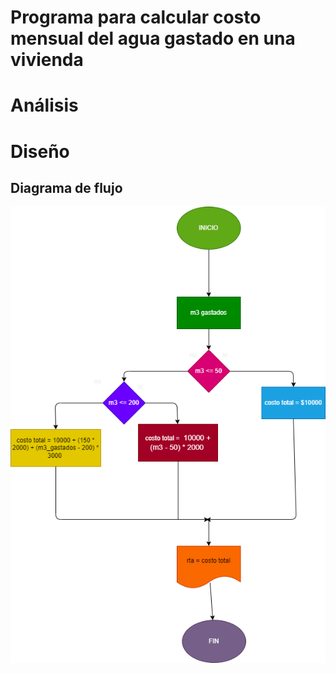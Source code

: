 # Programa para calcular costo mensual del agua gastado en una vivienda 

# Análisis

# Diseño

## Diagrama de flujo
![Diagrama de flujo](diagrama.png "diagrama de flujo")